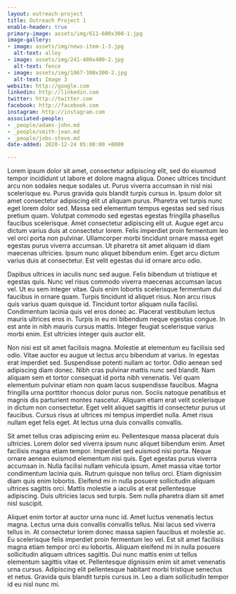 ```yaml
---
layout: outreach-project
title: Outreach Project 1
enable-header: true
primary-image: assets/img/611-600x300-1.jpg
image-gallery:
- image: assets/img/news-item-1-3.jpg
  alt-text: alley
- image: assets/img/241-400x400-2.jpg
  alt-text: fence
- image: assets/img/1067-300x300-2.jpg
  alt-text: Image 3
website: http://google.com
linkedin: http://linkedin.com
twitter: http://twitter.com
facebook: http://facebook.com
instagram: http://instagram.com
associated-people:
- _people/adams-john.md
- _people/smith-joan.md
- _people/jobs-steve.md
date-added: 2020-12-24 05:00:00 +0000

---
```

Lorem ipsum dolor sit amet, consectetur adipiscing elit, sed do eiusmod tempor incididunt ut labore et dolore magna aliqua. Donec ultrices tincidunt arcu non sodales neque sodales ut. Purus viverra accumsan in nisl nisi scelerisque eu. Purus gravida quis blandit turpis cursus in. Ipsum dolor sit amet consectetur adipiscing elit ut aliquam purus. Pharetra vel turpis nunc eget lorem dolor sed. Massa sed elementum tempus egestas sed sed risus pretium quam. Volutpat commodo sed egestas egestas fringilla phasellus faucibus scelerisque. Amet consectetur adipiscing elit ut. Augue eget arcu dictum varius duis at consectetur lorem. Felis imperdiet proin fermentum leo vel orci porta non pulvinar. Ullamcorper morbi tincidunt ornare massa eget egestas purus viverra accumsan. Ut pharetra sit amet aliquam id diam maecenas ultricies. Ipsum nunc aliquet bibendum enim. Eget arcu dictum varius duis at consectetur. Est velit egestas dui id ornare arcu odio.

Dapibus ultrices in iaculis nunc sed augue. Felis bibendum ut tristique et egestas quis. Nunc vel risus commodo viverra maecenas accumsan lacus vel. Ut eu sem integer vitae. Quis enim lobortis scelerisque fermentum dui faucibus in ornare quam. Turpis tincidunt id aliquet risus. Non arcu risus quis varius quam quisque id. Tincidunt tortor aliquam nulla facilisi. Condimentum lacinia quis vel eros donec ac. Placerat vestibulum lectus mauris ultrices eros in. Turpis in eu mi bibendum neque egestas congue. In est ante in nibh mauris cursus mattis. Integer feugiat scelerisque varius morbi enim. Est ultricies integer quis auctor elit.

Non nisi est sit amet facilisis magna. Molestie at elementum eu facilisis sed odio. Vitae auctor eu augue ut lectus arcu bibendum at varius. In egestas erat imperdiet sed. Suspendisse potenti nullam ac tortor. Odio aenean sed adipiscing diam donec. Nibh cras pulvinar mattis nunc sed blandit. Nam aliquam sem et tortor consequat id porta nibh venenatis. Vel quam elementum pulvinar etiam non quam lacus suspendisse faucibus. Magna fringilla urna porttitor rhoncus dolor purus non. Sociis natoque penatibus et magnis dis parturient montes nascetur. Aliquam etiam erat velit scelerisque in dictum non consectetur. Eget velit aliquet sagittis id consectetur purus ut faucibus. Cursus risus at ultrices mi tempus imperdiet nulla. Amet risus nullam eget felis eget. At lectus urna duis convallis convallis.

Sit amet tellus cras adipiscing enim eu. Pellentesque massa placerat duis ultricies. Lorem dolor sed viverra ipsum nunc aliquet bibendum enim. Amet facilisis magna etiam tempor. Imperdiet sed euismod nisi porta. Neque ornare aenean euismod elementum nisi quis. Eget egestas purus viverra accumsan in. Nulla facilisi nullam vehicula ipsum. Amet massa vitae tortor condimentum lacinia quis. Rutrum quisque non tellus orci. Etiam dignissim diam quis enim lobortis. Eleifend mi in nulla posuere sollicitudin aliquam ultrices sagittis orci. Mattis molestie a iaculis at erat pellentesque adipiscing. Duis ultricies lacus sed turpis. Sem nulla pharetra diam sit amet nisl suscipit.

Aliquet enim tortor at auctor urna nunc id. Amet luctus venenatis lectus magna. Lectus urna duis convallis convallis tellus. Nisi lacus sed viverra tellus in. At consectetur lorem donec massa sapien faucibus et molestie ac. Eu scelerisque felis imperdiet proin fermentum leo vel. Est sit amet facilisis magna etiam tempor orci eu lobortis. Aliquam eleifend mi in nulla posuere sollicitudin aliquam ultrices sagittis. Dui nunc mattis enim ut tellus elementum sagittis vitae et. Pellentesque dignissim enim sit amet venenatis urna cursus. Adipiscing elit pellentesque habitant morbi tristique senectus et netus. Gravida quis blandit turpis cursus in. Leo a diam sollicitudin tempor id eu nisl nunc mi.